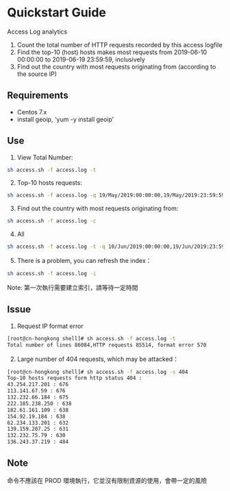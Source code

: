 # Quickstart Guide

Access Log analytics
1. Count the total number of HTTP requests recorded by this access logfile
2. Find the top-10 (host) hosts makes most requests from 2019-06-10 00:00:00 to
2019-06-19 23:59:59, inclusively
3. Find out the country with most requests originating from (according to the source
IP)

## Requirements
* Centos 7.x
* install geoip, 'yum -y install geoip'

## Use

1. View Total Number:
``` bash
sh access.sh -f access.log -t
```

2. Top-10 hosts requests:
``` bash
sh access.sh -f access.log -q 19/May/2019:00:00:00,19/May/2019:23:59:59
```

3. Find out the country with most requests originating from:
``` bash
sh access.sh -f access.log -c
```
4. All
``` bash
sh access.sh -f access.log -t -q 10/Jun/2019:00:00:00,19/Jun/2019:23:59:59 -c
```

5. There is a problem, you can refresh the index：
``` bash
sh access.sh -f access.log -i
```

Note: 第一次執行需要建立索引，請等待一定時間

## Issue
1. Request IP format error
``` bash
[root@cn-hongkong shell]# sh access.sh -f access.log -t
Total number of lines 86084,HTTP requests 85514, format error 570
```

2. Large number of 404 requests, which may be attacked：
``` bash
[root@cn-hongkong shell]# sh access.sh -f access.log -s 404
Top-10 hosts requests form http status 404 :
43.254.217.201 : 676
113.141.67.59 : 676
132.232.66.184 : 675
222.185.238.250 : 638
182.61.161.109 : 638
154.92.19.184 : 638
62.234.133.201 : 632
139.159.207.25 : 631
132.232.75.79 : 630
136.243.37.219 : 484
```

## Note
命令不應該在 PROD 環境執行，它並沒有限制資源的使用，會帶一定的風險
